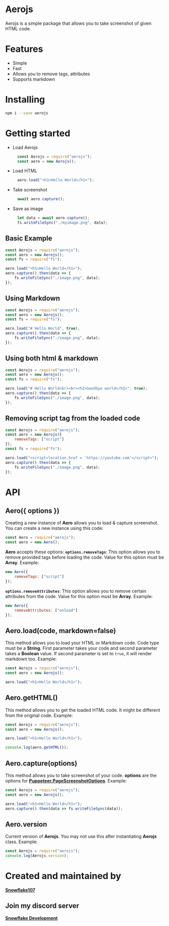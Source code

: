 # Aerojs
Aerojs is a simple package that allows you to take screenshot of given HTML code.

# Features
- Simple
- Fast
- Allows you to remove tags, attributes
- Supports markdown

# Installing

```sh
npm i --save aerojs
```

# Getting started
- Load Aerojs

  ```js
    const Aerojs = require("aerojs");
    const aero = new Aerojs();
  ```

- Load HTML
  
  ```js
    aero.load("<h1>Hello World</h1>");
  ```

- Take screenshot
  
  ```js
    await aero.capture();
  ```

- Save as image
  
  ```js
    let data = await aero.capture();
    fs.writeFileSync("./myimage.png", data);
  ```

## Basic Example

```js
const Aerojs = require("aerojs");
const aero = new Aerojs();
const fs = require("fs");

aero.load("<h1>Hello World</h1>");
aero.capture().then(data => {
    fs.writeFileSync("./image.png", data);
});
```

## Using Markdown

```js
const Aerojs = require("aerojs");
const aero = new Aerojs();
const fs = require("fs");

aero.load("# Hello World", true);
aero.capture().then(data => {
    fs.writeFileSync("./image.png", data);
});
```

## Using both html & markdown

```js
const Aerojs = require("aerojs");
const aero = new Aerojs();
const fs = require("fs");

aero.load("# Hello World<br><br><h2>Goodbye world</h2>", true);
aero.capture().then(data => {
    fs.writeFileSync("./image.png", data);
});
```

## Removing script tag from the loaded code

```js
const Aerojs = require("aerojs");
const aero = new Aerojs({
    removeTags: ["script"]
});
const fs = require("fs");

aero.load("<script>location.href = 'https://youtube.com'</script>");
aero.capture().then(data => {
    fs.writeFileSync("./image.png", data);
});
```

# API

## Aero({ options })
Creating a new instance of **Aero** allows you to load & capture screenshot.
You can create a new instance using this code:

```js
const Aero = require("aerojs");
const aero = new Aero();
```
**Aero** accepts these options:
**`options.removeTags`**: This option allows you to remove provided tags before loading the code. Value for this option must be **Array**.
Example:

```js
new Aero({
    removeTags: ["script"]
});
```

**`options.removeAttributes`**: This option allows you to remove certain attributes from the code. Value for this option must be **Array**.
Example:

```js
new Aero({
    removeAttributes: ["onload"]
});
```

## Aero.load(code, markdown=false)
This method allows you to load your HTML or Markdown code. Code type must be a **String**.
First parameter takes your code and second parameter takes a **Boolean** value. If second parameter is set to `true`, it will render markdown too.
Example:

```js
const Aerojs = require("aerojs");
const aero = new Aerojs();

aero.load("<h1>Hello World</h1>");
```

## Aero.getHTML()
This method allows you to get the loaded HTML code. It might be different from the original code.
Example:

```js
const Aerojs = require("aerojs");
const aero = new Aerojs();

aero.load("<h1>Hello World</h1>");

console.log(aero.getHTML());
```

## Aero.capture(options)
This method allows you to take screenshot of your code.
**options** are the options for **[Puppeteer.PageScreenshotOptions](https://github.com/puppeteer/puppeteer/blob/v5.0.0/docs/api.md#pagescreenshotoptions)**.
Example:

```js
const Aerojs = require("aerojs");
const aero = new Aerojs();

aero.load("<h1>Hello World</h1>");
aero.capture().then(data => fs.writeFileSync(data));
```

## Aero.version
Current version of **Aerojs**. You may not use this after instantiating **Aerojs** class.
Example:

```js
const Aerojs = require("aerojs");
console.log(Aerojs.version);
```

# Created and maintained by
**[Snowflake107](https://github.com/Snowflake107)**

## Join my discord server
**[Snowflake Development](https://snowflakedev.xyz/discord)**